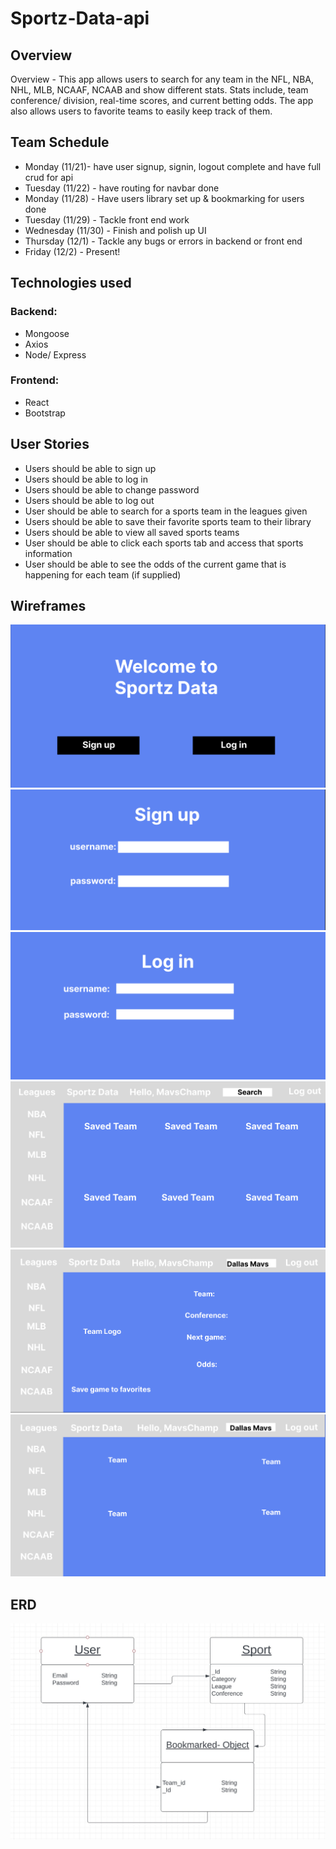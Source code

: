 # Sportz-Data-api

## Overview
Overview - This app allows users to search for any team in the NFL, NBA, NHL, MLB, NCAAF, NCAAB and show different stats. Stats include, team conference/ division, real-time scores, and current betting odds. The app also allows users to favorite teams to easily keep track of them.

## Team Schedule
- Monday (11/21)- have user signup, signin, logout complete and have full crud for api
- Tuesday (11/22) - have routing for navbar done
- Monday (11/28) - Have users library set up & bookmarking for users done
- Tuesday (11/29) - Tackle front end work
- Wednesday (11/30) - Finish and polish up UI
- Thursday (12/1) - Tackle any bugs or errors in backend or front end
- Friday (12/2) - Present!

## Technologies used
### Backend:
- Mongoose
- Axios
- Node/ Express
### Frontend:
- React
- Bootstrap

## User Stories
- Users should be able to sign up
- Users should be able to log in  
- Users should be able to change password
- Users should be able to log out
- User should be able to search for a sports team in the leagues given
- Users should be able to save their favorite sports team to their library
- Users should be able to view all saved sports teams
- User should be able to click each sports tab and access that sports information
- User should be able to see the odds of the current game that is happening for each team (if supplied)

## Wireframes
![myImg](openPage.png)
![myImg](signup.png)
![myImg](login.png)
![myImg](homepage.png)
![myImg](searchpage.png)
![myImg](leaguepage.png)

## ERD
![myImg](erd.jpg)

